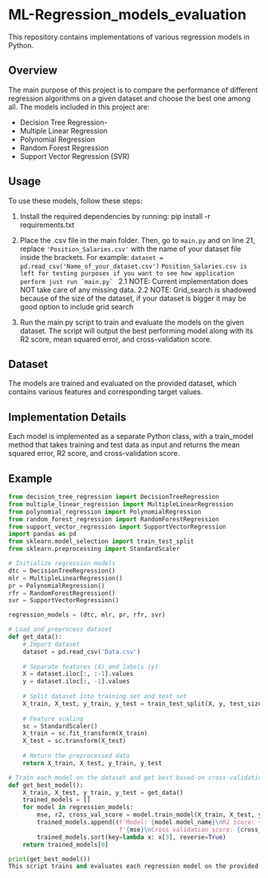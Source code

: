 # ML-Regression_models_evaluation

This repository contains implementations of various regression models in Python.

## Overview
The main purpose of this project is to compare the performance of different regression algorithms on a given dataset and choose the best one among all. The models included in this project are:

- Decision Tree Regression-
- Multiple Linear Regression
- Polynomial Regression
- Random Forest Regression
- Support Vector Regression (SVR)

##  Usage

To use these models, follow these steps:

1. Install the required dependencies by running:
    pip install -r requirements.txt
2. Place the .csv file in the main folder. Then, go to `main.py` and on line 21, replace `'Position_Salaries.csv'` with the name of your dataset file inside the brackets. For example:
   `dataset = pd.read_csv('Name_of_your_dataset.csv')`
   ```Position_Salaries.csv is left for testing purposes if you want to see how application perform just run `main.py` ```
   2.1 NOTE: Current implementation does NOT take care of any missing data.
   2.2 NOTE: Grid_search is shadowed because of the size of the dataset, if your dataset is bigger it may be good option to include grid search
   
3. Run the main.py script to train and evaluate the models on the given dataset.
 The script will output the best performing model along with its R2 score, mean squared error, and cross-validation score.

## Dataset
The models are trained and evaluated on the provided dataset, which contains various features and corresponding target values.

## Implementation Details
Each model is implemented as a separate Python class, with a train_model method that takes training and test data as input and returns the mean squared error, R2 score, and cross-validation score.

## Example
```python
from decision_tree_regression import DecisionTreeRegression
from multiple_linear_regression import MultipleLinearRegression
from polynomial_regression import PolynomialRegression
from random_forest_regression import RandomForestRegression
from support_vector_regression import SupportVectorRegression
import pandas as pd
from sklearn.model_selection import train_test_split
from sklearn.preprocessing import StandardScaler

# Initialize regression models
dtc = DecisionTreeRegression()
mlr = MultipleLinearRegression()
pr = PolynomialRegression()
rfr = RandomForestRegression()
svr = SupportVectorRegression()

regression_models = (dtc, mlr, pr, rfr, svr)

# Load and preprocess dataset
def get_data():
    # Import dataset
    dataset = pd.read_csv('Data.csv')
    
    # Separate features (X) and labels (y)
    X = dataset.iloc[:, :-1].values
    y = dataset.iloc[:, -1].values
    
    # Split dataset into training set and test set
    X_train, X_test, y_train, y_test = train_test_split(X, y, test_size=0.2)
    
    # Feature scaling
    sc = StandardScaler()
    X_train = sc.fit_transform(X_train)
    X_test = sc.transform(X_test)
    
    # Return the preprocessed data
    return X_train, X_test, y_train, y_test

# Train each model on the dataset and get best based on cross-validation score
def get_best_model():
    X_train, X_test, y_train, y_test = get_data()
    trained_models = []
    for model in regression_models:
        mse, r2, cross_val_score = model.train_model(X_train, X_test, y_train, y_test)
        trained_models.append((f'Model: {model.model_name}\nR2 score: {r2:.2f}\nMean squared error: '
                               f'{mse}\nCross validation score: {cross_val_score:.2f}'))
        trained_models.sort(key=lambda x: x[3], reverse=True)
    return trained_models[0]

print(get_best_model())
This script trains and evaluates each regression model on the provided dataset and outputs the best performing model based on the cross-validation score. Adjust the dataset and configurations as needed for your specific regression tasks.
